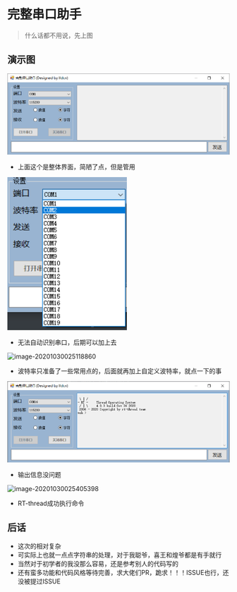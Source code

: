 # 完整串口助手

> 什么话都不用说，先上图

## 演示图

![image-20201030024838546](https://raw.githubusercontent.com/lfdcn/Image/master/Typoraimage-20201030024838546.png)

* 上面这个是整体界面，简陋了点，但是管用

![image-20201030024925909](https://raw.githubusercontent.com/lfdcn/Image/master/Typoraimage-20201030024925909.png)

* 无法自动识别串口，后期可以加上去

![image-20201030025118860](C:/Users/lfdcn.DWAFT/AppData/Roaming/Typora/typora-user-images/image-20201030025118860.png)

* 波特率只准备了一些常用点的，后面就再加上自定义波特率，就点一下的事

![image-20201030025307134](https://raw.githubusercontent.com/lfdcn/Image/master/Typoraimage-20201030025307134.png)

* 输出信息没问题

![image-20201030025405398](C:/Users/lfdcn.DWAFT/AppData/Roaming/Typora/typora-user-images/image-20201030025405398.png)

* RT-thread成功执行命令

## 后话

* 这次的相对复杂
* 可实际上也就一点点字符串的处理，对于我聪爷，喜王和煌爷都是有手就行
* 当然对于初学者的我没那么容易，还是参考别人的代码写的
* 还有蛮多功能和代码风格等待完善，求大佬们PR，跪求！！！ISSUE也行，还没被提过ISSUE